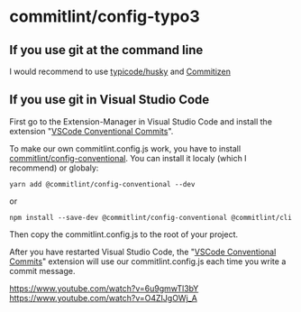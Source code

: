 # commitlint/config-typo3

## If you use git at the command line

I would recommend to use [typicode/husky](https://github.com/typicode/husky) and [Commitizen](https://commitizen.github.io/cz-cli/)

## If you use git in Visual Studio Code

First go to the Extension-Manager in Visual Studio Code and install the extension "[VSCode Conventional Commits](https://github.com/vivaxy/vscode-conventional-commits)".

To make our own commitlint.config.js work, you have to install [commitlint/config-conventional](https://github.com/conventional-changelog/commitlint/tree/master/%40commitlint/config-conventional). 
You can install it localy (which I recommend) or globaly:

    yarn add @commitlint/config-conventional --dev

or

    npm install --save-dev @commitlint/config-conventional @commitlint/cli

Then copy the commitlint.config.js to the root of your project. 

After you have restarted Visual Studio Code, the "[VSCode Conventional Commits](https://github.com/vivaxy/vscode-conventional-commits)" extension will use our commitlint.config.js each time you write a commit message.

https://www.youtube.com/watch?v=6u9gmwTl3bY
https://www.youtube.com/watch?v=O4ZIJgOWj_A

